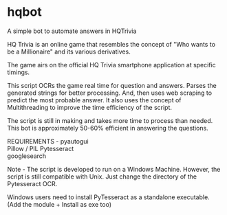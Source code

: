# hqbot
A simple bot to automate answers in HQTrivia

HQ Trivia is an online game that resembles the concept of "Who wants to be a Millionaire" and its various derivatives. 

The game airs on the official HQ Trivia smartphone application at specific timings. 

This script OCRs the game real time for question and answers. Parses the generated strings for better processing. And, then uses web scraping to predict the most probable answer. It also uses the concept of Multithreading to improve the time efficiency of the script.

The script is still in making and takes more time to process than needed. This bot is  approximately 50-60% efficient in answering the questions.

REQUIREMENTS -
pyautogui <br>
Pillow / PIL
Pytesseract                                                                                    
googlesearch

Note - The script is developed to run on a Windows Machine. However, the script is still compatible with Unix. Just change the directory of the Pytesseract OCR.

Windows users need to install PyTesseract as a standalone executable. (Add the module + Install as exe too)

